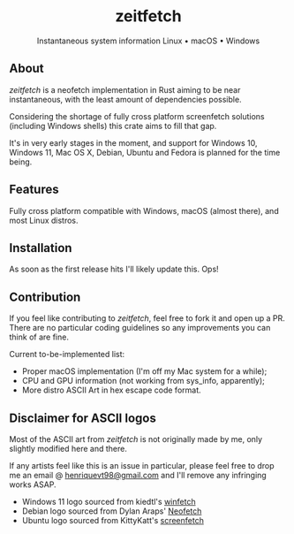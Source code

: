 <div align="center">
    <h1>zeitfetch</h1>

Instantaneous system information
Linux • macOS • Windows

</div>

## About

_zeitfetch_ is a neofetch implementation in Rust aiming to be near instantaneous, with the least amount of dependencies possible. 

Considering the shortage of fully cross platform screenfetch solutions (including Windows shells) this crate aims to fill that gap.

It's in very early stages in the moment, and support for Windows 10, Windows 11, Mac OS X, Debian, Ubuntu and Fedora is planned for the time being.

## Features

Fully cross platform compatible with Windows, macOS (almost there), and most Linux distros.

## Installation

As soon as the first release hits I'll likely update this. Ops!
## Contribution 

If you feel like contributing to _zeitfetch_, feel free to fork it and open up a PR. There are no particular coding guidelines so any improvements you can think of are fine.

Current to-be-implemented list:
* Proper macOS implementation (I'm off my Mac system for a while);
* CPU and GPU information (not working from sys_info, apparently);
* More distro ASCII Art in hex escape code format.
## Disclaimer for ASCII logos

Most of the ASCII art from _zeitfetch_ is not originally made by me, only slightly modified here and there.

If any artists feel like this is an issue in particular, please feel free to drop me an email @ [henriquevt98@gmail.com](mailto:henriquevt98@gmail.com) and I'll remove any infringing works ASAP.

* Windows 11 logo sourced from kiedtl's [winfetch](https://github.com/kiedtl/winfetch)
* Debian logo sourced from Dylan Araps'
  [Neofetch](https://github.com/dylanaraps/neofetch)
* Ubuntu logo sourced from KittyKatt's 
  [screenfetch](https://github.com/KittyKatt/screenFetch)


[libmacchina]: https://github.com/Macchina-CLI/libmacchina


